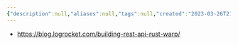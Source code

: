 ```yaml
---
{"description":null,"aliases":null,"tags":null,"created":"2023-03-26T21:19:57","updated":"2023-07-15T21:30:21","title":"Building a REST API in Rust with wrap -- LogRocket","dg-publish":true,"permalink":"/docs/Building a REST API in Rust with wrap -- LogRocket/","dgPassFrontmatter":true}
---
```


- https://blog.logrocket.com/building-rest-api-rust-warp/
